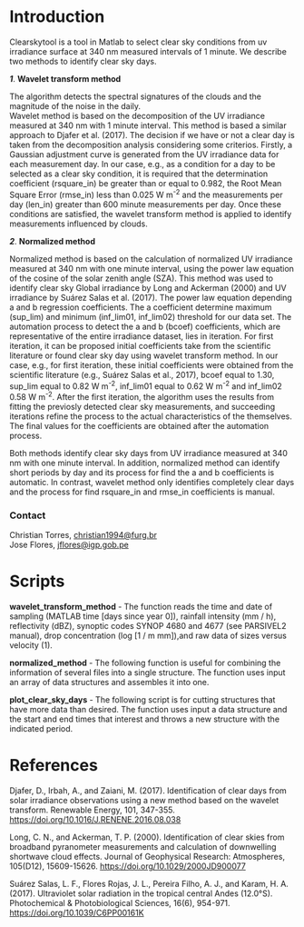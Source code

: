 # Introduction

Clearskytool is a tool in Matlab to select clear sky conditions from uv irradiance surface at 340 nm 
measured intervals of 1 minute. We describe two methods to identify clear sky days.

***1***. **Wavelet transform method**

The algorithm detects the spectral signatures of the clouds and the magnitude of the noise in the daily.  
Wavelet method is based on the decomposition of the UV irradiance measured at 340 nm with 1 minute interval. 
This method is based a similar approach to Djafer et al. (2017). The decision if we have or not a clear day 
is taken from the decomposition analysis considering some criterios. Firstly, a Gaussian adjustment curve 
is generated from the UV irradiance data for each measurement day. In our case, e.g., as a condition for a 
day to be selected as a clear sky condition, it is required that the determination coefficient (rsquare_in) be 
greater than or equal to 0.982, the Root Mean Square Error (rmse_in) less than 0.025 W m<sup>-2</sup> and 
the measurements per day (len_in) greater than 600 minute measurements per day. Once these conditions are 
satisfied, the wavelet transform method is applied to identify measurements influenced by clouds.

***2***. **Normalized method**

Normalized method is based on the calculation of normalized UV irradiance measured at 340 nm with one minute 
interval, using the power law equation of the cosine of the solar zenith angle (SZA). This method was used to 
identify clear sky Global irradiance by Long and Ackerman (2000) and UV irradiance by Suárez Salas et al. (2017).
The power law equation depending a and b regression coefficients. The a coefficient determine maximum (sup_lim) 
and minimum (inf_lim01, inf_lim02) threshold for our data set. The automation process to detect the a and b (bcoef)
coefficients, which are representative of the entire irradiance dataset, lies in iteration. For first iteration, 
it can be proposed initial coefficients take from the scientific literature or found clear sky day using wavelet 
transform method. In our case, e.g., for first iteration, these initial coefficients were obtained from the 
scientific literature (e.g., Suárez Salas et al., 2017), bcoef equal to 1.30, sup_lim equal to 0.82 
W m<sup>-2</sup>, inf_lim01 equal to 0.62 W m<sup>-2</sup> and inf_lim02 0.58 W m<sup>-2</sup>. After the 
first iteration, the algorithm uses the results from fitting the previosly detected clear sky measurements, 
and succeeding iterations refine the process to the actual characteristics of the themselves.
The final values for the coefficients are obtained after the automation process.    

Both methods identify clear sky days from UV irradiance measured at 340 nm with one minute interval. In addition, 
normalized method can identify short periods by day and its process for find the a and b coefficients is 
automatic. In contrast, wavelet method only identifies completely clear days and the process for find 
rsquare_in and rmse_in coefficients is manual.

### Contact

Christian Torres, christian1994@furg.br <br>
Jose Flores, jflores@igp.gob.pe

# Scripts

**wavelet_transform_method** - The function reads the time and date of sampling (MATLAB time [days since year 0]), 
rainfall intensity (mm / h), reflectivity (dBZ), synoptic codes SYNOP 4680 and 4677 
(see PARSIVEL2 manual), drop concentration (log [1 / m mm]),and raw data of sizes versus velocity (1).

**normalized_method** - The following function is useful for combining the information of several files into a single structure.
The function uses input an array of data structures and assembles it into one.

**plot_clear_sky_days** - The following script is for cutting structures that have more 
data than desired. The function uses input a data structure and the start and end times 
that interest and throws a new structure with the indicated period.

# References

Djafer, D., Irbah, A., and Zaiani, M. (2017). Identification of clear days from solar irradiance observations using 
a new method based on the wavelet transform. Renewable Energy, 101, 347-355. https://doi.org/10.1016/J.RENENE.2016.08.038

Long, C. N., and Ackerman, T. P. (2000). Identification of clear skies from broadband pyranometer measurements and 
calculation of downwelling shortwave cloud effects. Journal of Geophysical Research: Atmospheres, 105(D12), 
15609-15626. https://doi.org/10.1029/2000JD900077

Suárez Salas, L. F., Flores Rojas, J. L., Pereira Filho, A. J., and Karam, H. A. (2017). Ultraviolet solar radiation 
in the tropical central Andes (12.0°S). Photochemical & Photobiological Sciences, 16(6), 954-971. 
https://doi.org/10.1039/C6PP00161K

